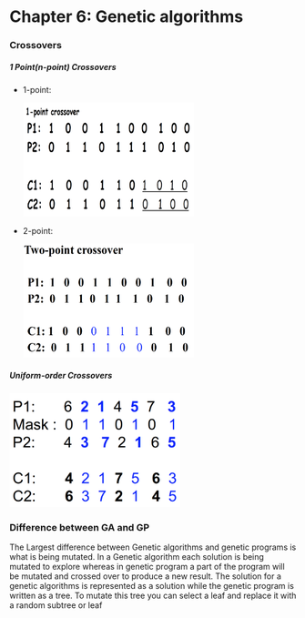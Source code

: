 # Chapter 6: Genetic algorithms
### Crossovers

##### 1 Point(n-point) Crossovers
- 1-point:

   <img src="Images/one-point.png" width="300" height="200">
- 2-point:

   <img src="Images/two-point.png" width="300" height="200">

##### Uniform-order Crossovers
<img src="Images/uniform-order.png" width="300" height="200">

### Difference between GA and GP

The Largest difference between Genetic algorithms and genetic programs is what is being mutated. In a Genetic algorithm each solution is being mutated to explore whereas in genetic program a part of the program will be mutated and crossed over to produce a new result. The solution for a genetic algorithms is represented as a solution while the genetic program is written as a tree. To mutate this tree you can select a leaf and replace it with a random subtree or leaf
